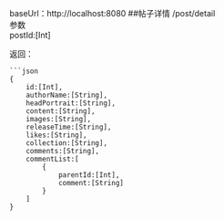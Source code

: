 baseUrl：http://localhost:8080
##帖子详情
/post/detail   
参数   
postId:[Int]    

返回：   
	
	```json
	{
		id:[Int],
		authorName:[String],
		headPortrait:[String],
		content:[String],
		images:[String],
		releaseTime:[String],
		likes:[String],
		collection:[String],
		comments:[String],
		commentList:[
			{
				parentId:[Int],
				comment:[String]
			}
		]
    }